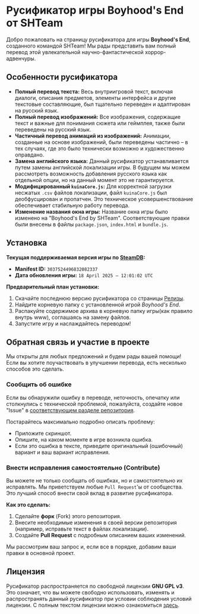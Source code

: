 # Русификатор игры Boyhood's End от SHTeam

Добро пожаловать на страницу русификатора для игры **Boyhood's End**, созданного командой SHTeam! Мы рады представить вам полный перевод этой увлекательной научно-фантастической хоррор-адвенчуры.

## Особенности русификатора

* **Полный перевод текста:** Весь внутриигровой текст, включая диалоги, описания предметов, элементы интерфейса и другие текстовые составляющие, был тщательно переведен и адаптирован на русский язык.
* **Полный перевод изображений:** Все изображения, содержащие текст и важные для понимания сюжета или геймплея, также были переведены на русский язык.
* **Частичный перевод анимаций из изображений:** Анимации, созданные на основе изображений, были переведены частично – в тех случаях, где это было технически возможно и художественно оправдано.
* **Замена английского языка:** Данный русификатор устанавливается путем замены английской локализации игры. В будущем мы можем рассмотреть возможность добавления русского языка как отдельной опции, но на данный момент это не гарантируется.
* **Модифицированный `kuinaCore.js`:** Для корректной загрузки несжатых `.csv` файлов локализации, файл `kuinaCore.js` был деобфусцирован и пропатчен. Это техническое усовершенствование обеспечивает стабильную работу перевода.
* **Изменение названия окна игры:** Название окна игры было изменено на "Boyhood's End by SHTeam". Соответствующие правки были внесены в файлы `package.json`, `index.html` и `bundle.js`.

## Установка

**Текущая поддерживаемая версия игры по [SteamDB](https://steamdb.info/depot/2403291/manifests/):**

  * **Manifest ID:** `3037524496832082337`
  * **Дата обновления игры:** `18 April 2025 – 12:01:02 UTC`

**Предварительный план установки:**

1.  Скачайте последнюю версию русификатора со страницы [Релизы](https://github.com/MrShitFox/BoyhoodsEndBySHTeam/releases).
2.  Найдите корневую папку с установленной игрой *Boyhood's End*.
3.  Распакуйте содержимое архива в корневую папку игры(как правило внутрь www), соглашаясь на замену файлов.
4.  Запустите игру и наслаждайтесь переводом\!

## Обратная связь и участие в проекте

Мы открыты для любых предложений и будем рады вашей помощи\! Если вы хотите поучаствовать в улучшении перевода, есть несколько способов это сделать.

### Сообщить об ошибке

Если вы обнаружили ошибку в переводе, неточность, опечатку или столкнулись с технической проблемой, пожалуйста, создайте новое "Issue" в [соответствующем разделе репозитория](https://github.com/MrShitFox/BoyhoodsEndBySHTeam/issues).

Постарайтесь максимально подробно описать проблему:

  * Приложите скриншот.
  * Опишите, на каком моменте в игре возникла ошибка.
  * Если это ошибка в тексте, приведите оригинальный (ошибочный) вариант и ваш вариант исправления.

### Внести исправления самостоятельно (Contribute)

Вы можете не только сообщать об ошибках, но и самостоятельно их исправлять. Мы приветствуем любые `Pull Request`'ы от сообщества. Это лучший способ внести свой вклад в развитие русификатора.

**Как это сделать:**

1.  Сделайте **форк** (Fork) этого репозитория.
2.  Внесите необходимые изменения в своей версии репозитория (например, исправьте текст в файлах локализации).
3.  Создайте **Pull Request** с подробным описанием ваших изменений.

Мы рассмотрим ваш запрос и, если все в порядке, добавим ваши правки в основной проект.

## Лицензия

Русификатор распространяется по свободной лицензии **GNU GPL v3**. Это означает, что вы можете свободно использовать, изменять и распространять данный русификатор при условии соблюдения условий лицензии. С полным текстом лицензии можно ознакомиться [здесь](https://www.gnu.org/licenses/gpl-3.0.html).
